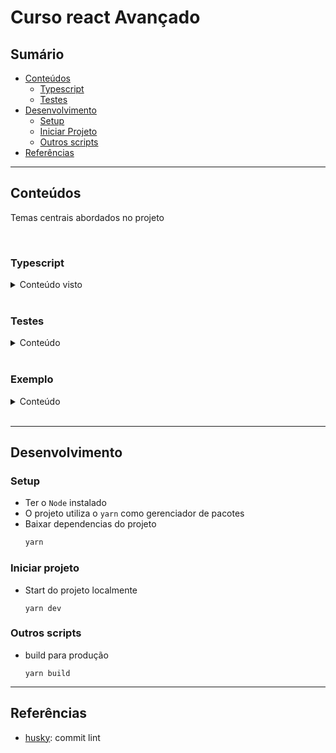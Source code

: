 # Curso react Avançado

## Sumário
- [Conteúdos](#conteúdos)
  - [Typescript](#typescript)
  - [Testes](#testes)
- [Desenvolvimento](#desenvolvimento)
  - [Setup](#setup)
  - [Iniciar Projeto](#iniciar-projeto)
  - [Outros scripts](#outros-scripts)
- [Referências](#referências)

---

## Conteúdos
Temas centrais abordados no projeto

<br>

### Typescript

<details>
<summary>Conteúdo visto</summary>

- topico 1
---
</details>
<br>


### Testes

<details>
<summary>Conteúdo</summary>

#### jest

- lib responsável pelos testes
- `jest --bail`: faz os testes pararem no primeiro que der falha. Caso contrário ele continuaria todos os testes


#### testing-library

- lib reponsável por renderizar os componentes do React
---
</details>
<br>

### Exemplo

<details>
<summary>Conteúdo</summary>

- topico 1
---
</details>
<br>

---

## Desenvolvimento

### Setup

- Ter o `Node` instalado
- O projeto utiliza o `yarn` como gerenciador de pacotes
- Baixar dependencias do projeto
  ```bash
  yarn
  ```

### Iniciar projeto
- Start do projeto localmente
  ```
  yarn dev
  ```

### Outros scripts
- build para produção
  ```
  yarn build
  ```
---

## Referências

- [husky](https://typicode.github.io/husky/#/): commit lint
